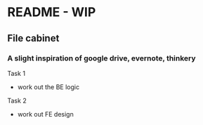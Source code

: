 # README - WIP

## File cabinet

### A slight inspiration of google drive, evernote, thinkery

Task 1
- work out the BE logic

Task 2
- work out FE design 
